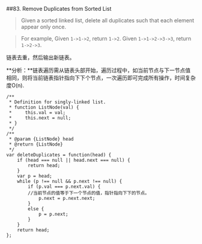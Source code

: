 ##83. Remove Duplicates from Sorted List
>Given a sorted linked list, delete all duplicates such that each element appear only once.

>For example,
Given `1->1->2`, return `1->2`.
Given `1->1->2->3->3`, return `1->2->3`. 

链表去重，然后输出新链表。

**分析：**链表遍历需从链表头部开始，遍历过程中，如当前节点与下一节点值相同，则将当前链表指针指向下下个节点，一次遍历即可完成所有操作，时间复杂度O(n).

	/**
	 * Definition for singly-linked list.
	 * function ListNode(val) {
	 *     this.val = val;
	 *     this.next = null;
	 * }
	 */
	/**
	 * @param {ListNode} head
	 * @return {ListNode}
	 */
	var deleteDuplicates = function(head) {
	    if (head === null || head.next === null) {
	        return head;
	    }
	    var p = head;
	    while (p !== null && p.next !== null) {
	        if (p.val === p.next.val) {
			//当前节点的值等于下一个节点的值，指针指向下下的节点。
	            p.next = p.next.next;
	        }
	        else {
	            p = p.next;
	        }
	    }
	    return head;
	};